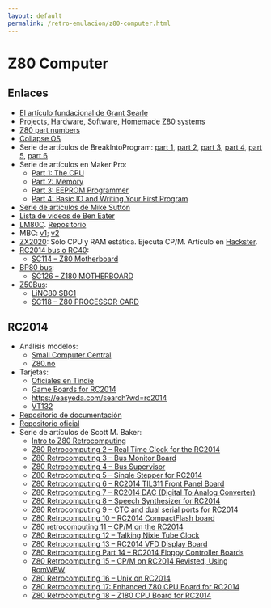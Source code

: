 ```yaml
---
layout: default
permalink: /retro-emulacion/z80-computer.html
---
```


# Z80 Computer

## Enlaces

* [El artículo fundacional de Grant Searle](http://searle.x10host.com/z80/SimpleZ80.html)
* [Projects, Hardware, Software, Homemade Z80 systems](http://www.z80.info/homebrew.htm)
* [Z80 part numbers](https://www.retrocompute.co.uk/zilog-z80-cpu-part-numbers/)
* [Collapse OS](https://github.com/hsoft/collapseos)
* Serie de artículos de BreakIntoProgram: [part 1](http://www.breakintoprogram.co.uk/projects/homebrew-z80/homebrew-z80-computer-part-1), [part 2](http://www.breakintoprogram.co.uk/projects/homebrew-z80/homebrew-z80-computer-part-2), [part 3](http://www.breakintoprogram.co.uk/projects/homebrew-z80/homebrew-z80-computer-part-3), [part 4](http://www.breakintoprogram.co.uk/projects/homebrew-z80/homebrew-z80-computer-part-4), [part 5](http://www.breakintoprogram.co.uk/projects/homebrew-z80/homebrew-z80-computer-part-5), [part 6](http://www.breakintoprogram.co.uk/projects/homebrew-z80/homebrew-z80-computer-part-6)
* Serie de artículos en Maker Pro:
    * [Part 1: The CPU](https://maker.pro/pic/projects/z80-computer-project-part-1-the-cpu)
    * [Part 2: Memory](https://maker.pro/projects/pic/build-your-own-z80-computer-project-part-2-memory)
    * [Part 3: EEPROM Programmer](https://maker.pro/projects/pic/z80-project-part-3-eeprom-programmer)
    * [Part 4: Basic IO and Writing Your First Program](https://maker.pro/projects/pic/z80-project-part-4-basic-io-and-writing-your-first-program)
* [Serie de artículos de Mike Sutton](http://bread80.com/)
* [Lista de vídeos de Ben Eater](https://www.youtube.com/playlist?list=PLowKtXNTBypGqImE405J2565dvjafglHU)
* [LM80C](http://www.leonardomiliani.com/en/lm80c/). [Repositorio](https://github.com/leomil72/LM80C)
* MBC: [v1](https://hackaday.io/project/19000); [v2](https://hackaday.io/project/159973)
* [ZX2020](https://github.com/michalin/ZX2020): Sólo CPU y RAM estática. Ejecuta CP/M. Artículo en [Hackster](https://www.hackster.io/michalin70/cp-m-on-a-minimal-z80-computer-cecaf7).
* [RC2014 bus o RC40](https://smallcomputercentral.wordpress.com/documentation/specification-rc2014-bus/#standard):
    * [SC114 – Z80 Motherboard](https://smallcomputercentral.wordpress.com/sc114-documentation/)
* [BP80 bus](https://smallcomputercentral.wordpress.com/documentation/specification-rc2014-bus/#bp80):
    * [SC126 – Z180 MOTHERBOARD](https://smallcomputercentral.wordpress.com/sc126-z180-motherboard-rc2014/)
* [Z50Bus](http://linc.no/products/z50bus/):
    * [LiNC80 SBC1](http://linc.no/products/linc80-sbc1/)
    * [SC118 – Z80 PROCESSOR CARD](https://smallcomputercentral.wordpress.com/sc118-z80-processor-module-z50bus/)

## RC2014

* Análisis modelos:
    * [Small Computer Central](https://smallcomputercentral.wordpress.com/2019/03/04/getting-started-with-rc2014/)
    * [Z80.no](https://www.z80.no/info/choices.html)
* Tarjetas:
    * [Oficiales en Tindie](https://www.tindie.com/stores/Semachthemonkey/?ref=offsite_badges&utm_source=sellers_Semachthemonkey&utm_medium=badges&utm_campaign=badge_medium)
    * [Game Boards for RC2014](https://hackaday.io/project/159057-game-boards-for-rc2014)
    * https://easyeda.com/search?wd=rc2014
    * [VT132](https://thehighnibble.com/vt132/)
* [Repositorio de documentación](https://feldtmann.ddns.net/rc2014/doc/)
* [Repositorio oficial](https://github.com/RC2014Z80/RC2014)
* Serie de artículos de Scott M. Baker:
    * [Intro to Z80 Retrocomputing](https://www.smbaker.com/intro-to-z80-retrocomputing)
    * [Z80 Retrocomputing 2 – Real Time Clock for the RC2014](https://www.smbaker.com/z80-retrocomputing-real-time-clock-for-the-rc2014)
    * [Z80 Retrocomputing 3 – Bus Monitor Board](https://www.smbaker.com/z80-retrocomputing-3-bus-monitor-board)
    * [Z80 Retrocomputing 4 – Bus Supervisor](https://www.smbaker.com/z80-retrocomputing-4-bus-supervisor)
    * [Z80 Retrocomputing 5 – Single Stepper for RC2014](https://www.smbaker.com/z80-retrocomputing-5-single-stepper-for-rc2014)
    * [Z80 Retrocomputing 6 – RC2014 TIL311 Front Panel Board](https://www.smbaker.com/z80-retrocomputing-6-rc2014-til311-front-panel-board)
    * [Z80 Retrocomputing 7 – RC2014 DAC (Digital To Analog Converter)](https://www.smbaker.com/z80-retrocomputing-7-rc2014-dac-digital-to-analog-converter)
    * [Z80 Retrocomputing 8 – Speech Synthesizer for RC2014](https://www.smbaker.com/z80-retrocomputing-8-speech-synthesizer-for-rc2014)
    * [Z80 Retrocomputing 9 – CTC and dual serial ports for RC2014](https://www.smbaker.com/z80-retrocomputing-9-ctc-and-dual-serial-ports-for-rc2014)
    * [Z80 Retrocomputing 10 – RC2014 CompactFlash board](https://www.smbaker.com/z80-retrocomputing-10-rc2014-compactflash-board)
    * [Z80 retrocomputing 11 – CP/M on the RC2014](https://www.smbaker.com/z80-retrocomputing-11-cpm-on-the-rc2014)
    * [Z80 Retrocomputing 12 – Talking Nixie Tube Clock](https://www.smbaker.com/talking-nixie-clock)
    * [Z80 Retrocomputing 13 – RC2014 VFD Display Board](https://www.smbaker.com/z80-retrocomputing-13-rc2014-vfd-display-board)
    * [Z80 Retrocomputing Part 14 – RC2014 Floppy Controller Boards](https://www.smbaker.com/z80-retrocomputing-part-14-rc2014-floppy-controller-boards)
    * [Z80 Retrocomputing 15 – CP/M on RC2014 Revisted, Using RomWBW](https://www.smbaker.com/z80-retrocomputing-50-cpm-on-rc2014-revisting-using-romwbw)
    * [Z80 Retrocomputing 16 – Unix on RC2014](https://www.smbaker.com/z80-retrocomputing-16-unix-on-rc2014)
    * [Z80 Retrocomputing 17: Enhanced Z80 CPU Board for RC2014](https://www.smbaker.com/z80-retrocomputing-17-enhanced-z80-cpu-board-for-rc2014)
    * [Z80 Retrocomputing 18 – Z180 CPU Board for RC2014](https://www.smbaker.com/z80-retrocomputing-18-z180-cpu-board-for-rc2014)
